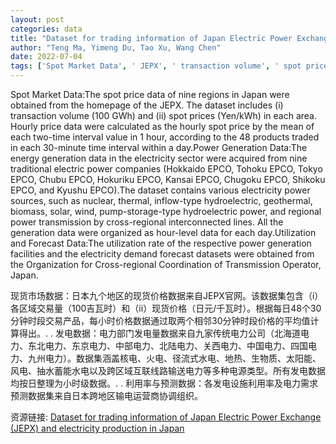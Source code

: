 ```yaml
---
layout: post
categories: data
title: "Dataset for trading information of Japan Electric Power Exchange (JEPX) and electricity production in Japan"
author: "Teng Ma, Yimeng Du, Tao Xu, Wang Chen"
date: 2022-07-04
tags: ['Spot Market Data', ' JEPX', ' transaction volume', ' spot prices', ' Yen/kWh', ' hourly price data', ' Power Generation Data', ' electric power companies', ' nuclear', ' thermal', ' hydroelectric', ' geothermal', ' biomass', ' solar', ' wind', ' pump-storage hydroelectric', ' regional power transmission', ' Utilization and Forecast Data', ' utilization rate', ' electricity demand forecast', ' Organization for Cross-regional Coordination of Transmission Operator']
---
```


Spot Market Data:The spot price data of nine regions in Japan were obtained from the homepage of the JEPX. The dataset includes (i) transaction volume (100 GWh) and (ii) spot prices (Yen/kWh) in each area. Hourly price data were calculated as the hourly spot price by the mean of each two-time interval value in 1 hour, according to the 48 products traded in each 30-minute time interval within a day.Power Generation Data:The energy generation data in the electricity sector were acquired from nine traditional electric power companies (Hokkaido EPCO, Tohoku EPCO, Tokyo EPCO, Chubu EPCO, Hokuriku EPCO, Kansai EPCO, Chugoku EPCO, Shikoku EPCO, and Kyushu EPCO).The dataset contains various electricity power sources, such as nuclear, thermal, inflow-type hydroelectric, geothermal, biomass, solar, wind, pump-storage-type hydroelectric power, and regional power transmission by cross-regional interconnected lines. All the generation data were organized as hour-level data for each day.Utilization and Forecast Data:The utilization rate of the respective power generation facilities and the electricity demand forecast datasets were obtained from the Organization for Cross-regional Coordination of Transmission Operator, Japan.

现货市场数据：日本九个地区的现货价格数据来自JEPX官网。该数据集包含（i）各区域交易量（100吉瓦时）和（ii）现货价格（日元/千瓦时）。根据每日48个30分钟时段交易产品，每小时价格数据通过取两个相邻30分钟时段价格的平均值计算得出。. . 发电数据：电力部门发电量数据来自九家传统电力公司（北海道电力、东北电力、东京电力、中部电力、北陆电力、关西电力、中国电力、四国电力、九州电力）。数据集涵盖核电、火电、径流式水电、地热、生物质、太阳能、风电、抽水蓄能水电以及跨区域互联线路输送电力等多种电源类型。所有发电数据均按日整理为小时级数据。. . 利用率与预测数据：各发电设施利用率及电力需求预测数据集来自日本跨地区输电运营商协调组织。

资源链接: [Dataset for trading information of Japan Electric Power Exchange (JEPX) and electricity production in Japan](https://doi.org/10.57760/sciencedb.01925)
